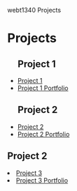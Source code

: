 webt1340 Projects
<h1> Projects</h1>
<ul>
<h2>Project 1</h2>
    <li><a href="project1/icons.ai">Project 1</a></li>
    <li><a href="project1/iconsport.ai">Project 1 Portfolio</a></li>
<h2>Project 2</h2>
    <li><a href="project2/poster.ai">Project 2</a></li>
    <li><a href="project2/portfolio2.ai">Project 2 Portfolio</a></li>
    </ul>
<h2>Project 2</h2>
    <li><a href="project3/cafe-logo.ai">Project 3</a></li>
    <li><a href="project3/portfolio3.ai">Project 3 Portfolio</a></li>
</ul>



